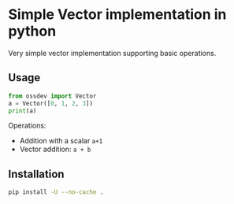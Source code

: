 # Simple Vector implementation in python 

Very simple vector implementation supporting basic operations.

## Usage

```python
from ossdev import Vector
a = Vector([0, 1, 2, 3])
print(a)
```

Operations:
- Addition with a scalar `a+1`
- Vector addition: `a + b`

## Installation

```bash
pip install -U --no-cache . 
```
